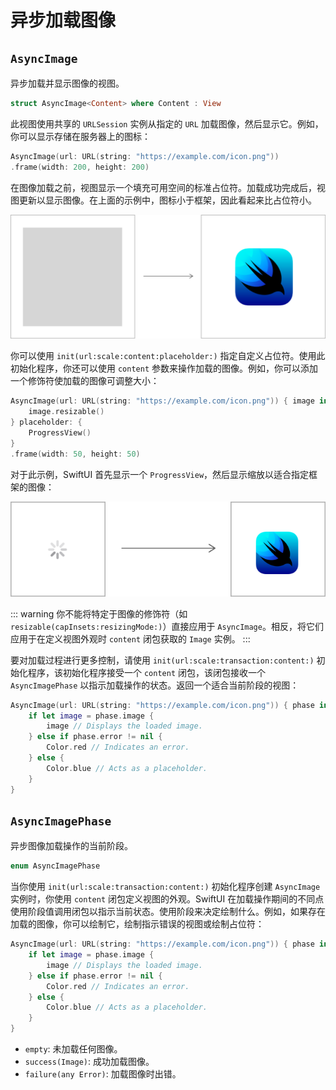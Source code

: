# 异步加载图像

## `AsyncImage`

异步加载并显示图像的视图。

```swift
struct AsyncImage<Content> where Content : View
```

此视图使用共享的 `URLSession` 实例从指定的 `URL` 加载图像，然后显示它。例如，你可以显示存储在服务器上的图标：

```swift
AsyncImage(url: URL(string: "https://example.com/icon.png"))
.frame(width: 200, height: 200)
```

在图像加载之前，视图显示一个填充可用空间的标准占位符。加载成功完成后，视图更新以显示图像。在上面的示例中，图标小于框架，因此看起来比占位符小。

![AsyncImage-1@2x](../../images/AsyncImage-1@2x.png)

你可以使用 `init(url:scale:content:placeholder:)` 指定自定义占位符。使用此初始化程序，你还可以使用 `content` 参数来操作加载的图像。例如，你可以添加一个修饰符使加载的图像可调整大小：

```swift
AsyncImage(url: URL(string: "https://example.com/icon.png")) { image in
    image.resizable()
} placeholder: {
    ProgressView()
}
.frame(width: 50, height: 50)
```

对于此示例，SwiftUI 首先显示一个 `ProgressView`，然后显示缩放以适合指定框架的图像：

![AsyncImage-2@2x](../../images/AsyncImage-2@2x.png)

::: warning
你不能将特定于图像的修饰符（如 `resizable(capInsets:resizingMode:)`）直接应用于 `AsyncImage`。相反，将它们应用于在定义视图外观时 `content` 闭包获取的 `Image` 实例。
:::

要对加载过程进行更多控制，请使用 `init(url:scale:transaction:content:)` 初始化程序，该初始化程序接受一个 `content` 闭包，该闭包接收一个 `AsyncImagePhase` 以指示加载操作的状态。返回一个适合当前阶段的视图：


```swift
AsyncImage(url: URL(string: "https://example.com/icon.png")) { phase in
    if let image = phase.image {
        image // Displays the loaded image.
    } else if phase.error != nil {
        Color.red // Indicates an error.
    } else {
        Color.blue // Acts as a placeholder.
    }
}
```

## `AsyncImagePhase`

异步图像加载操作的当前阶段。

```swift
enum AsyncImagePhase
```

当你使用 `init(url:scale:transaction:content:)` 初始化程序创建 `AsyncImage` 实例时，你使用 `content` 闭包定义视图的外观。SwiftUI 在加载操作期间的不同点使用阶段值调用闭包以指示当前状态。使用阶段来决定绘制什么。例如，如果存在加载的图像，你可以绘制它，绘制指示错误的视图或绘制占位符：

```swift
AsyncImage(url: URL(string: "https://example.com/icon.png")) { phase in
    if let image = phase.image {
        image // Displays the loaded image.
    } else if phase.error != nil {
        Color.red // Indicates an error.
    } else {
        Color.blue // Acts as a placeholder.
    }
}
```

- `empty`: 未加载任何图像。
- `success(Image)`: 成功加载图像。
- `failure(any Error)`: 加载图像时出错。